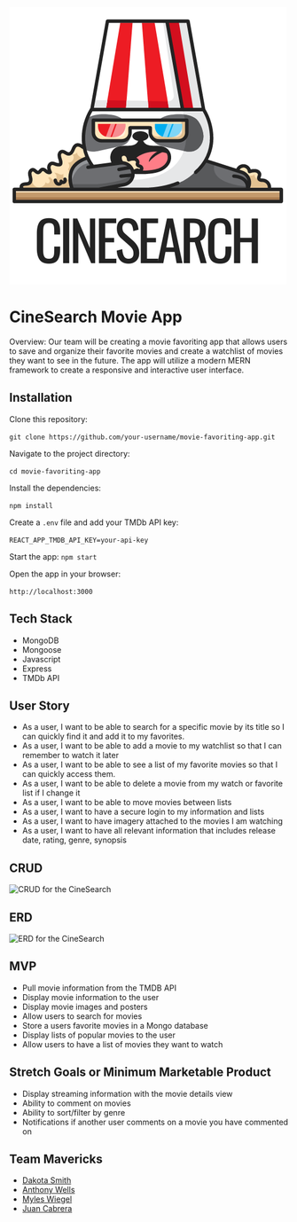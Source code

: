 ![Large cinesearch logo which is a panda eating popcorn](/assets/logo-large.png)

# CineSearch Movie App
Overview: Our team will be creating a movie favoriting app that allows users to save and organize their favorite movies and create a watchlist of movies they want to see in the future. The app will utilize a modern MERN framework to create a responsive and interactive user interface.

## Installation

Clone this repository: 

```git clone https://github.com/your-username/movie-favoriting-app.git```

Navigate to the project directory: 

```cd movie-favoriting-app```

Install the dependencies: 

```npm install```

Create a ```.env``` file and add your TMDb API key: 

```REACT_APP_TMDB_API_KEY=your-api-key```

Start the app: ```npm start```

Open the app in your browser:

 ```http://localhost:3000```

## Tech Stack

 - MongoDB
 - Mongoose
 - Javascript
 - Express
 - TMDb API

## User Story

- As a user, I want to be able to search for a specific movie by its title so I can quickly find it and add it to my favorites.
- As a user, I want to be able to add a movie to my watchlist so that I can remember to watch it later
- As a user, I want to be able to see a list of my favorite movies so that I can quickly access them.
- As a user, I want to be able to delete a movie from my watch or favorite list if I change it
- As a user, I want to be able to move movies between lists
- As a user, I want to have a secure login to my information and lists
- As a user, I want to have imagery attached to the movies I am watching
- As a user, I want to have all relevant information that includes release date, rating, genre, synopsis

## CRUD

![CRUD for the CineSearch](assets/crud.png)

## ERD

![ERD for the CineSearch](assets/ERD.png)

## MVP 
- Pull movie information from the TMDB API
- Display movie information to the user
- Display movie images and posters
- Allow users to search for movies
- Store a users favorite movies in a Mongo database
- Display lists of popular movies to the user
- Allow users to have a list of movies they want to watch

## Stretch Goals or Minimum Marketable Product
- Display streaming information with the movie details view
- Ability to comment on movies
- Ability to sort/filter by genre
- Notifications if another user comments on a movie you have commented on

## Team Mavericks

 - [Dakota Smith](https://github.com/Dxk0ta)
 - [Anthony Wells](https://github.com/awellsbiz)
 - [Myles Wiegel](https://github.com/mylesw27)
 - [Juan Cabrera](https://github.com/juanedcabrera)

